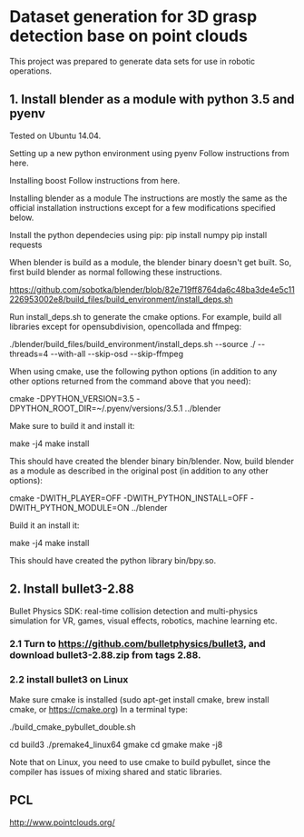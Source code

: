 # Dataset generation for 3D grasp detection base on point clouds

This project was prepared to generate data sets for use in robotic operations.



## 1. Install blender as a module with python 3.5 and pyenv

Tested on Ubuntu 14.04.

Setting up a new python environment using pyenv
Follow instructions from here.

Installing boost
Follow instructions from here.

Installing blender as a module
The instructions are mostly the same as the official installation instructions except for a few modifications specified below.

Install the python dependecies using pip:
  pip install numpy
  pip install requests
  
When blender is build as a module, the blender binary doesn't get built. So, first build blender as normal following these instructions. 

  https://github.com/sobotka/blender/blob/82e719ff8764da6c48ba3de4e5c11226953002e8/build_files/build_environment/install_deps.sh

Run install_deps.sh to generate the cmake options. For example, build all libraries except for opensubdivision, opencollada and ffmpeg:

  ./blender/build_files/build_environment/install_deps.sh --source ./ --threads=4 --with-all --skip-osd --skip-ffmpeg
  
When using cmake, use the following python options (in addition to any other options returned from the command above that you need):

  cmake -DPYTHON_VERSION=3.5 -DPYTHON_ROOT_DIR=~/.pyenv/versions/3.5.1 ../blender

Make sure to build it and install it:

  make -j4
  make install
  
This should have created the blender binary bin/blender. Now, build blender as a module as described in the original post (in addition to any other options):

  cmake -DWITH_PLAYER=OFF -DWITH_PYTHON_INSTALL=OFF -DWITH_PYTHON_MODULE=ON ../blender

Build it an install it:

  make -j4
  make install

This should have created the python library bin/bpy.so.

## 2. Install bullet3-2.88
Bullet Physics SDK: real-time collision detection and multi-physics simulation for VR, games, visual effects, robotics, machine learning etc.

### 2.1 Turn to https://github.com/bulletphysics/bullet3, and download bullet3-2.88.zip from tags 2.88.

### 2.2 install bullet3 on Linux 
Make sure cmake is installed (sudo apt-get install cmake, brew install cmake, or https://cmake.org)
In a terminal type:

  ./build_cmake_pybullet_double.sh

  cd build3
	./premake4_linux64 gmake
  cd gmake
	make -j8
  
  Note that on Linux, you need to use cmake to build pybullet, since the compiler has issues of mixing shared and static libraries.
  

## PCL 
http://www.pointclouds.org/
